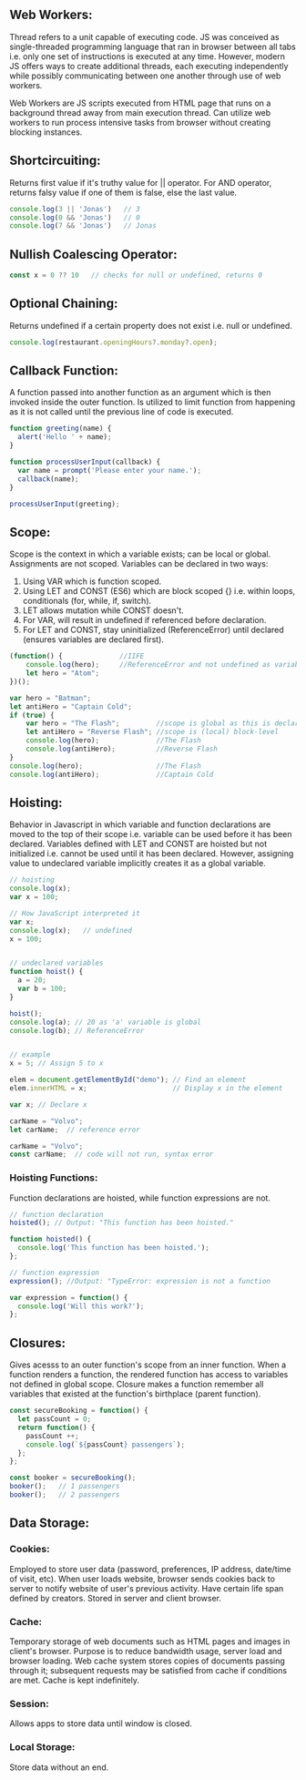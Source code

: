 ## Web Workers:
Thread refers to a unit capable of executing code. JS was conceived as single-threaded programming language that ran in browser between all tabs i.e. only one set of instructions is executed at any time. However, modern JS offers ways to create additional threads, each executing independently while possibly communicating between one another through use of web workers.

Web Workers are JS scripts executed from HTML page that runs on a background thread away from main execution thread. Can utilize web workers to run process intensive tasks from browser without creating blocking instances.

## Shortcircuiting:
Returns first value if it's truthy value for || operator. For AND operator, returns falsy value if one of them is false, else the last value.

```javascript
console.log(3 || 'Jonas')   // 3
console.log(0 && 'Jonas')   // 0
console.log(7 && 'Jonas')   // Jonas
```

## Nullish Coalescing Operator:
```javascript
const x = 0 ?? 10   // checks for null or undefined, returns 0
```
## Optional Chaining:
Returns undefined if a certain property does not exist i.e. null or undefined.
```javascript
console.log(restaurant.openingHours?.monday?.open); 
```

## Callback Function:
A function passed into another function as an argument which is then invoked inside the outer function. Is utilized to limit function from happening as it is not called until the previous line of code is executed.
```javascript
function greeting(name) {
  alert('Hello ' + name);
}

function processUserInput(callback) {
  var name = prompt('Please enter your name.');
  callback(name);
}

processUserInput(greeting);
```

## Scope:
Scope is the context in which a variable exists; can be local or global. Assignments are not scoped. Variables can be declared in two ways:
1) Using VAR which is function scoped.
2) Using LET and CONST (ES6) which are block scoped {} i.e. within loops, conditionals (for, while, if, switch).
3) LET allows mutation while CONST doesn't.
4) For VAR, will result in undefined if referenced before declaration.
5) For LET and CONST, stay uninitialized (ReferenceError) until declared (ensures variables are declared first).

```javascript
(function() {              //IIFE
    console.log(hero);     //ReferenceError and not undefined as variable has to be declared first though hoisted
    let hero = "Atom";
})();
```

```javascript
var hero = "Batman";
let antiHero = "Captain Cold";
if (true) {
    var hero = "The Flash";         //scope is global as this is declared in block and not function
    let antiHero = "Reverse Flash"; //scope is (local) block-level
    console.log(hero);              //The Flash
    console.log(antiHero);          //Reverse Flash
}
console.log(hero);                  //The Flash
console.log(antiHero);              //Captain Cold
```

## Hoisting:
Behavior in Javascript in which variable and function declarations are moved to the top of their scope i.e. variable can be used before it has been declared. Variables defined with LET and CONST are hoisted but not initialized i.e. cannot be used until it has been declared. However, assigning value to undeclared variable implicitly creates it as a global variable.

```javascript
// hoisting
console.log(x);
var x = 100;

// How JavaScript interpreted it
var x;
console.log(x);   // undefined
x = 100;


// undeclared variables
function hoist() {
  a = 20;
  var b = 100;
}

hoist();
console.log(a); // 20 as 'a' variable is global
console.log(b); // ReferenceError


// example
x = 5; // Assign 5 to x

elem = document.getElementById("demo"); // Find an element
elem.innerHTML = x;                     // Display x in the element

var x; // Declare x
```
```javascript
carName = "Volvo";
let carName;  // reference error

carName = "Volvo";
const carName;  // code will not run, syntax error
```

### Hoisting Functions:
Function declarations are hoisted, while function expressions are not.

```javascript
// function declaration
hoisted(); // Output: "This function has been hoisted."

function hoisted() {
  console.log('This function has been hoisted.');
};

// function expression
expression(); //Output: "TypeError: expression is not a function

var expression = function() {
  console.log('Will this work?');
};
```

## Closures:
Gives acesss to an outer function's scope from an inner function. When a function renders a function, the rendered function has access to variables not defined in global scope. Closure makes a function remember all variables that existed at the function's birthplace (parent function).

```javascript
const secureBooking = function() {
  let passCount = 0;
  return function() {
    passCount ++; 
    console.log(`${passCount} passengers`);
  };
};

const booker = secureBooking();
booker();   // 1 passengers
booker();   // 2 passengers
```

## Data Storage:
### Cookies:
Employed to store user data (password, preferences, IP address, date/time of visit, etc). When user loads website, browser sends cookies back to server to notify website of user's previous activity. Have certain life span defined by creators. Stored in server and client browser. 

### Cache: 
Temporary storage of web documents such as HTML pages and images in client's browser. Purpose is to reduce bandwidth usage, server load and browser loading. Web cache system stores copies of documents passing through it; subsequent requests may be satisfied from cache if conditions are met. Cache is kept indefinitely. 

### Session: 
Allows apps to store data until window is closed.

### Local Storage:
Store data without an end.
